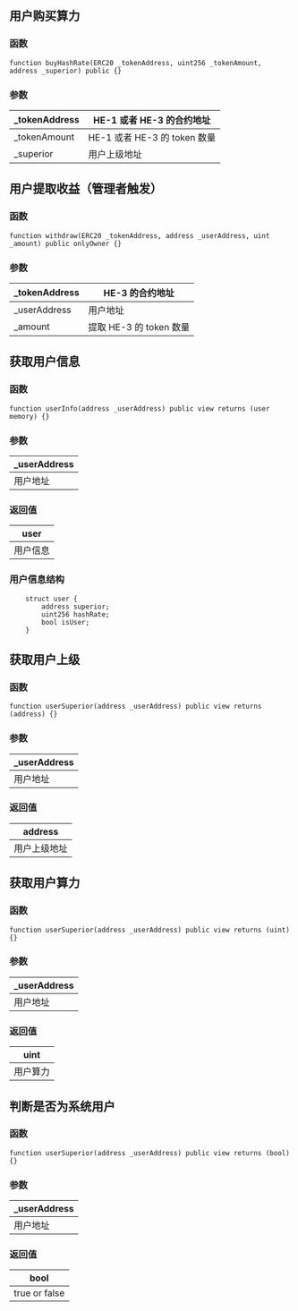 ## 用户购买算力

### 函数

```solidity
function buyHashRate(ERC20 _tokenAddress, uint256 _tokenAmount, address _superior) public {}
```

### 参数

| _tokenAddress | HE-1 或者 HE-3 的合约地址    |
| ------------- | ---------------------------- |
| _tokenAmount  | HE-1 或者 HE-3 的 token 数量 |
| _superior     | 用户上级地址                 |

## 用户提取收益（管理者触发）

### 函数

```solidity
function withdraw(ERC20 _tokenAddress, address _userAddress, uint _amount) public onlyOwner {}
```

### 参数

| _tokenAddress | HE-3 的合约地址         |
| ------------- | ----------------------- |
| _userAddress  | 用户地址                |
| _amount       | 提取 HE-3 的 token 数量 |

## 获取用户信息

### 函数

```solidity
function userInfo(address _userAddress) public view returns (user memory) {}
```

### 参数

| _userAddress |
| ------------ |
| 用户地址     |

### 返回值

| user     |
| -------- |
| 用户信息 |

### 用户信息结构

```solidity
    struct user {
        address superior;
        uint256 hashRate;
        bool isUser;
    }
```

## 获取用户上级

### 函数

```solidity
function userSuperior(address _userAddress) public view returns (address) {}
```

### 参数

| _userAddress |
| ------------ |
| 用户地址     |

### 返回值

| address      |
| ------------ |
| 用户上级地址 |

## 获取用户算力

### 函数

```solidity
function userSuperior(address _userAddress) public view returns (uint) {}
```

### 参数

| _userAddress |
| ------------ |
| 用户地址     |

### 返回值

| uint     |
| -------- |
| 用户算力 |

## 判断是否为系统用户

### 函数

```solidity
function userSuperior(address _userAddress) public view returns (bool) {}
```

### 参数

| _userAddress |
| ------------ |
| 用户地址     |

### 返回值

| bool          |
| ------------- |
| true or false |